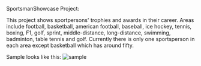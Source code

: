 SportsmanShowcase Project:

This project shows sportpersons' trophies and awards in their career. Areas include football, basketball, american football, baseball, ice hockey, tennis, boxing, F1, golf, sprint, middle-distance, long-distance, swimming, badminton, table tennis and golf. Currently there is only one sportsperson in each area except basketball which has around fifty.

Sample looks like this:
![sample](https://github.com/Zhiyuan-Wei/SportsmanShowcase/assets/120235952/0f763975-51e9-462f-9c05-7cc3bc20a1fe)
